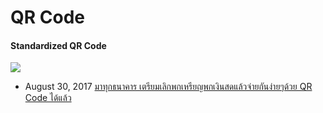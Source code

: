 QR Code
=======

#### Standardized QR Code
[![](https://i.ytimg.com/vi/E2E28-MLc8U/hqdefault.jpg)](https://www.youtube.com/watch?v=E2E28-MLc8U)

- August 30, 2017 [มาทุกธนาคาร เตรียมเลิกพกเหรียญพกเงินสดแล้วจ่ายกันง่ายๆด้วย QR Code ได้แล้ว](https://droidsans.com/standardized-qr-code-official/)
